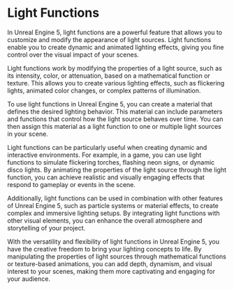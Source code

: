 # Light Functions

<p>In Unreal Engine 5, light functions are a powerful feature that allows you to customize and modify the appearance of light sources. Light functions enable you to create dynamic and animated lighting effects, giving you fine control over the visual impact of your scenes.</p>
<p>Light functions work by modifying the properties of a light source, such as its intensity, color, or attenuation, based on a mathematical function or texture. This allows you to create various lighting effects, such as flickering lights, animated color changes, or complex patterns of illumination.</p>
<p>To use light functions in Unreal Engine 5, you can create a material that defines the desired lighting behavior. This material can include parameters and functions that control how the light source behaves over time. You can then assign this material as a light function to one or multiple light sources in your scene.</p>
<p>Light functions can be particularly useful when creating dynamic and interactive environments. For example, in a game, you can use light functions to simulate flickering torches, flashing neon signs, or dynamic disco lights. By animating the properties of the light source through the light function, you can achieve realistic and visually engaging effects that respond to gameplay or events in the scene.</p>
<p>Additionally, light functions can be used in combination with other features of Unreal Engine 5, such as particle systems or material effects, to create complex and immersive lighting setups. By integrating light functions with other visual elements, you can enhance the overall atmosphere and storytelling of your project.</p>
<p>With the versatility and flexibility of light functions in Unreal Engine 5, you have the creative freedom to bring your lighting concepts to life. By manipulating the properties of light sources through mathematical functions or texture-based animations, you can add depth, dynamism, and visual interest to your scenes, making them more captivating and engaging for your audience.</p>